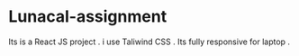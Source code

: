 # Lunacal-assignment
Its is a React JS project . i use Taliwind CSS . Its fully responsive for laptop .

